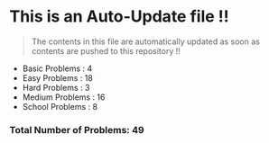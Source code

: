 # This is an Auto-Update file !!
> The contents in this file are automatically updated as soon as contents are pushed to this repository !!
* Basic Problems : 4
* Easy Problems : 18
* Hard Problems : 3
* Medium Problems : 16
* School Problems : 8

### Total Number of Problems: 49
